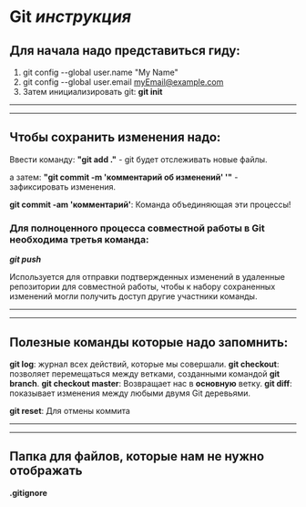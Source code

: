 # Git _инструкция_

## Для начала надо представиться гиду:
1. git config --global user.name "My Name"
2. git config --global user.email myEmail@example.com
3. Затем инициализировать git:
**git init**
***
***
## Чтобы сохранить изменения надо:
Ввести команду: __"git add ."__ - git будет отслеживать новые файлы.

а затем: **"git commit -m 'комментарий об изменений' '"** -  зафиксировать изменения.

**git commit -am 'комментарий'**: Команда объединяющая эти процессы!

### Для полноценного процесса совместной работы в Git необходима третья команда: 
**_git push_**

Используется для отправки подтвержденных изменений 
в удаленные репозитории для совместной работы, 
чтобы к набору сохраненных изменений могли получить доступ 
другие участники команды.
***
***
## Полезные команды которые надо запомнить:
**git log**: журнал всех действий, которые мы совершали.
**git checkout**: позволяет перемещаться между ветками, созданными командой **git branch**.
**git checkout master**: Возвращает нас в **основную** ветку.
__git diff__: показывает изменения между любыми двумя Git деревьями.

__git reset__: Для отмены коммита
***
***
## Папка для файлов, которые нам не нужно  отображать
**.gitignore**